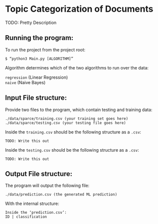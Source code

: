 # Topic Categorization of Documents

TODO: Pretty Description
## Running the program:
To run the project from the project root:
```
$ “python3 Main.py [ALGORITHM]”
```
Algorithm determines which of the two algorithms to run over the data:

`regression` (Linear Regression)  
`naive` (Naive Bayes)

## Input File structure: 

Provide two files to the program, which contain testing and training data:
```
./data/sparce/training.csv (your training set goes here) 
./data/sparce/testing.csv (your testing file goes here)
```
Inside the `training.csv` should be the following structure as a `.csv`:
```
TODO: Write this out
```
Inside the `testing.csv` should be the following structure as a `.csv`:
```
TODO: Write this out
```
## Output File structure: 
The program will output the following file:
```
./data/prediction.csv (the generated ML prediction)
```
With the internal structure:
```
Inside the ‘prediction.csv’:
ID | classification
```
